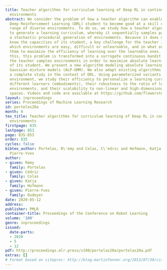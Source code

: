 ```yaml
---
title: Teacher algorithms for curriculum learning of Deep RL in continuously parameterized
  environments
abstract: We consider the problem of how a teacher algorithm can enable an unknown
  Deep Reinforcement Learning (DRL) student to become good at a skill over a wide
  range of diverse environments. To do so, we study how a teacher algorithm can learn
  to generate a learning curriculum, whereby it sequentially samples parameters controlling
  a stochastic procedural generation of environments. Because it does not initially
  know the capacities of its student, a key challenge for the teacher is to discover
  which environments are easy, difficult or unlearnable, and in what order to propose
  them to maximize the efficiency of learning over the learnable ones. To achieve
  this, this problem is transformed into a surrogate continuous bandit problem where
  the teacher samples environments in order to maximize absolute learning progress
  of its student. We present a new algorithm modeling absolute learning progress with
  Gaussian mixture models (ALP-GMM). We also adapt existing algorithms and provide
  a complete study in the context of DRL. Using parameterized variants of the BipedalWalker
  environment, we study their efficiency to personalize a learning curriculum for
  different learners (embodiments), their robustness to the ratio of learnable/unlearnable
  environments, and their scalability to non-linear and high-dimensional parameter
  spaces. Videos and code are available at https://github.com/flowersteam/teachDeepRL.
layout: inproceedings
series: Proceedings of Machine Learning Research
id: portelas20a
month: 0
tex_title: Teacher algorithms for curriculum learning of Deep RL in continuously parameterized
  environments
firstpage: 835
lastpage: 853
page: 835-853
order: 835
cycles: false
bibtex_author: Portelas, R\'emy and Colas, C\'edric and Hofmann, Katja and Oudeyer,
  Pierre-Yves
author:
- given: Rémy
  family: Portelas
- given: Cédric
  family: Colas
- given: Katja
  family: Hofmann
- given: Pierre-Yves
  family: Oudeyer
date: 2020-05-12
address: 
publisher: PMLR
container-title: Proceedings of the Conference on Robot Learning
volume: '100'
genre: inproceedings
issued:
  date-parts:
  - 2020
  - 5
  - 12
pdf: http://proceedings.mlr.press/v100/portelas20a/portelas20a.pdf
extras: []
# Format based on citeproc: http://blog.martinfenner.org/2013/07/30/citeproc-yaml-for-bibliographies/
---
```

